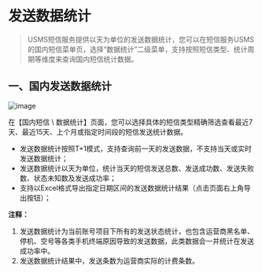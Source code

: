 # 发送数据统计



> USMS短信服务提供以天为单位的发送数据统计，您可以在短信服务USMS的国内短信菜单页，选择“数据统计”二级菜单，支持按照短信类型、统计周期等维度来查询国内短信统计数据。



## 一、国内发送数据统计

![image](D:/MyCloud/GitHub/usms/images/guide/5003/313/短信服务USMS_发送数据统计_国内短信_01.png)

在【国内短信 \ 数据统计】页面，您可以选择具体的短信类型精确筛选查看最近7天、最近15天、上个月或指定时间段的短信发送统计数据。

- 发送数据统计按照T+1模式，支持查询前一天的发送数据，不支持当天或实时发送数据统计；
- 发送数据统计以天为单位，统计当天的短信发送总数、发送成功数、发送失败数、状态未知数及发送成功率；
- 支持以Excel格式导出指定日期区间的发送数据统计结果（点击页面右上角导出按钮）；



**注释：**

1. 发送数据统计为当前账号项目下所有的发送状态统计，也包含运营商黑名单、停机、空号等各类手机终端原因导致的发送数据，此类数据会一并统计在发送成功率中。
2. 发送数据统计结果中，发送条数为运营商实际的计费条数。

